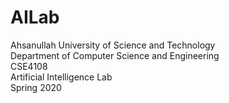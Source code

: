 # AILab

Ahsanullah University of Science and Technology<br>
Department of Computer Science and Engineering<br>
CSE4108	<br> Artificial Intelligence Lab<br>Spring 2020
